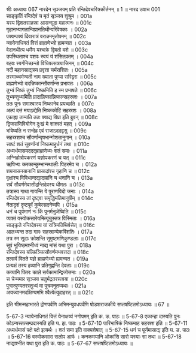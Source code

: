श्रीः
अध्यायः 067
नारदेन सृञ्जयम् प्रति रन्तिदेवचरित्रकीर्तनम् ॥ 1 ॥
नारद उवाच 	001  
साङ्कृतिं रन्तिदेवं च मृतं सृञ्जय शुश्रुम ।	001a  
यस्य द्विशतसाहस्रा आसन्सूदा महात्मनः ॥	001c  
गृहानभ्यागतान्विप्रानतिथीन्परिवेषकाः ।	002a  
पक्वम्पक्वं दिवारात्रं वरान्नममृतोपमम् ॥	002c  
न्यायेनाधिगतं वित्तं ब्राह्मणेभ्यो ह्यमन्यत ।	003a  
वेदानधीत्य धर्मेण यश्चक्रे द्विषतो वशे ॥	003c  
उपस्थिताश्च पशवः स्वयं यं शंसितव्रतम् ।	004a  
बहवः स्वर्गमिच्छन्तो विधिवत्सत्रयाजिनम् ॥	004c  
नदी महानसाद्यस्य प्रवृत्ता चर्मराशितः ।	005a  
तस्माच्चर्मण्वती नाम ख्याता पुण्या सरिद्वरा ॥	005c  
ब्राह्मणेभ्यो ददन्निष्कान्सौवर्णान्स प्रभावतः ।	006a  
तुभ्यं निष्कं तुभ्यं निष्कमिति ह स्म प्रभाषते ॥	006c  
तुभ्यन्तुभ्यमिति प्रादान्निष्कान्निष्कान्सहस्रशः ।	007a  
ततः पुनः समाश्वास्य निष्कानेव प्रयच्छति ॥	007c  
अल्पं दत्तं मयाऽद्येति निष्ककोटिं सहस्रशः ।	008a  
एकाह्ना ताम्यति ततः क्वाद्य विप्रा इति ब्रुवन् ॥	008c  
द्विजपाणिवियोगेन दुःखं मे शाश्वतं महत् ।	009a  
भविष्यति न सन्देह एवं राजाऽददद्वसु ॥	009c  
सहस्रशश्च सौवर्णान्वृषभान्गोशतानुगान् ।	010a  
साष्टं शतं सुवर्णानां निष्कमाहुर्धनं तथा ॥	010c  
अध्यर्धमासमददद्ब्राह्मणेभ्यः शतं समाः ।	011a  
अग्निहोत्रोपकरणं यज्ञोपकरणं च यत् ॥	011c  
ऋषिभ्यः करकान्कुम्भान्स्थालीः पिठरमेव च ।	012a  
शयनासनयानानि प्रासादांश्च गृहाणि च ॥	012c  
वृक्षांश्च विविधान्दद्यादन्नानि च धनानि च ।	013a  
सर्वं सौवर्णमेवासीद्रन्तिदेवस्य धीमतः ॥	013c  
तत्रास्य गाथा गायन्ति ये पुराणविदो जनाः ।	014a  
रन्तिदेवस्य तां दृष्ट्वा समृद्धिमतिमानुषीम् ॥	014c  
नैतादृशं दृष्टपूर्वं कुबेरसदनेष्वपि ।	015a  
धनं च पूर्यमाणं नः किं पुनर्मनुजेष्विति ॥	015c  
व्यक्तं वस्वोकसारेयमित्यूचुस्तत्र विस्मिताः ।	016a  
साङ्कृते रन्तिदेवस्य यां रात्रिमतिथिर्वसेत् ॥	016c  
आलभ्यन्त तदा गावः सहस्राण्येकविंशतिः ।	017a  
तत्र स्म सूदाः क्रोशन्ति सुमृष्टमणिकुण्डलाः ॥	017c  
सूपं भूयिष्ठमश्नीध्वं नाद्य मांसं यथा पुरा ।	018a  
रन्तिदेवस्य यत्किञ्चित्सौवर्णमभवत्तदा ॥	018c  
तत्सर्वं वितते यज्ञे ब्राह्मणेभ्यो ह्यमन्यत ।	019a  
प्रत्यक्षं तस्य हव्यानि प्रतिगृह्णन्ति देवताः ॥	019c  
कव्यानि पितरः काले सर्वकामान्द्विजोत्तमाः ।	020a  
स चेन्ममार सृञ्जय चतुर्भद्रतरस्त्वया ॥	020c  
पुत्रात्पुण्यतरस्तुभ्यं मा पुत्रमनुतप्यथाः ।	021a  
अयज्वानमदक्षिण्यमभि श्वैत्येत्युदाहरत् ॥ ॥	021c  

इति श्रीमन्महाभारते द्रोणपर्वणि अभिमन्युवधपर्वणि षोडशराजकीये सप्तषष्टितमोऽध्यायः ॥ 67 ॥

5-67-3 न्यायेनाधिगतं वित्तं येनाक्षय्यं नगोपमम् इति क. ङ. पाठः ॥ 5-67-8 एकान्हा दास्यति पुनः कोऽन्यस्तत्सम्प्रदास्यति इति घ. झ. पाठः ॥ 5-67-10 पारिभाषिकं निष्कमाह सहस्रश इति ॥ 5-67-11 अध्यर्धमासं पक्षे पक्षे इत्यर्थः । शतं समा इति वाक्यशेषात् ॥ 5-67-15 धनं च पूर्णमासाद्य इति घ. ङ. पाठः ॥ 5-67-16 वस्वोकसारा सलोप आर्षः । कनकमयानि ओकांसि सारो यस्याः सा तथा ॥ 5-67-18 नाद्याश्नीत यथा पुरा इति क. पाठः ॥ 5-67-67 सप्तषष्टितमोऽध्यायः ॥
